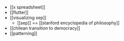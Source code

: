 - [[x spreadsheet]]
- [[flutter]]
- [[visualizing sep]]
  - [[sep]] == [[stanford encyclopedia of philosophy]]
- [[chilean transition to democracy]]
- [[patterning]]